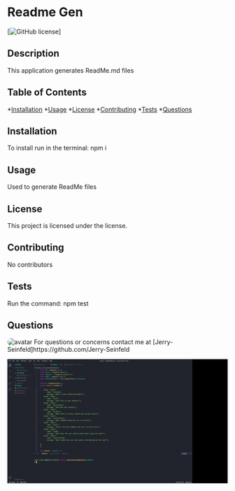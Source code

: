 
# Readme Gen
[![GitHub license](https://img.shields.io/github/license/Naereen/StrapDown.js.svg)]

## Description
  This application generates ReadMe.md files

  ## Table of Contents
  *[Installation](#installation)
  *[Usage](#usage)
  *[License](#license)
  *[Contributing](#contributing)
  *[Tests](#tests)
  *[Questions](#questions)
  
## Installation
To install run in the terminal:
npm i

## Usage
Used to generate ReadMe files

## License
This project is licensed under the license.

## Contributing
No contributors 

## Tests
Run the command:
npm test

## Questions
<img src="https://avatars3.githubusercontent.com/u/58785613?v=4" alt="avatar" style="border-radius: 16px" width="30"/>
For questions or concerns contact me at
[Jerry-Seinfeld]https://github.com/Jerry-Seinfeld

![Gif](Gif.gif)
  
